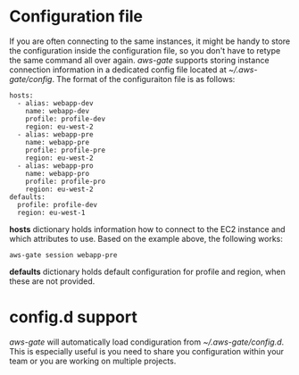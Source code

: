 # Configuration file

If you are often connecting to the same instances, it might be handy to store the configuration inside the configuration file,
so you don't have to retype the same command all over again. _aws-gate_ supports storing instance connection information in a dedicated config file located at _~/.aws-gate/config_. The format of the configuraiton file is as follows:


```
hosts:
  - alias: webapp-dev
    name: webapp-dev
    profile: profile-dev
    region: eu-west-2
  - alias: webapp-pre
    name: webapp-pre
    profile: profile-pre
    region: eu-west-2
  - alias: webapp-pro
    name: webapp-pro
    profile: profile-pro
    region: eu-west-2
defaults:
  profile: profile-dev
  region: eu-west-1
```

**hosts** dictionary holds information how to connect to the EC2 instance and which attributes to use. Based on the example above, the following works:

```
aws-gate session webapp-pre
```
**defaults** dictionary holds default configuration for profile and region, when these are not provided.

# config.d support

_aws-gate_ will automatically load condiguration from _~/.aws-gate/config.d_. This is especially useful is you need to share you configuration within your team or you are working on multiple projects.
